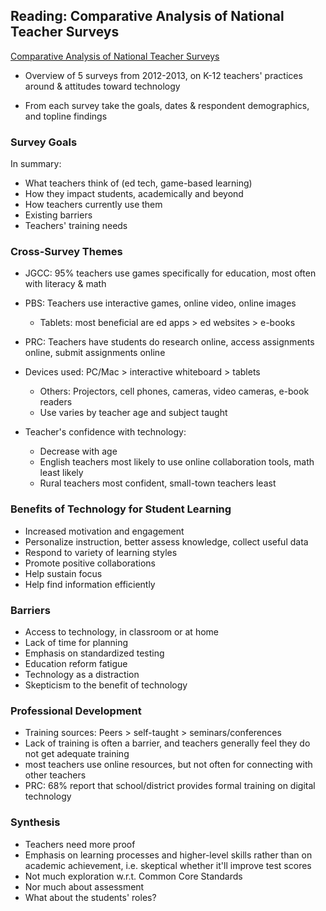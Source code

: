 ## Reading: Comparative Analysis of National Teacher Surveys

[Comparative Analysis of National Teacher Surveys](http://www.joanganzcooneycenter.org/wp-content/uploads/2013/10/jgcc_teacher_survey_analysis_final.pdf)

- Overview of 5 surveys from 2012-2013, on K-12 teachers' practices around & attitudes toward technology

- From each survey take the goals, dates & respondent demographics, and
      topline findings

### Survey Goals

In summary:

- What teachers think of (ed tech, game-based learning)
- How they impact students, academically and beyond
- How teachers currently use them
- Existing barriers
- Teachers' training needs

### Cross-Survey Themes

- JGCC: 95% teachers use games specifically for education, most often with
  literacy & math

- PBS: Teachers use interactive games, online video, online images
    - Tablets: most beneficial are ed apps > ed websites > e-books

- PRC: Teachers have students do research online, access assignments online,
  submit assignments online

- Devices used: PC/Mac > interactive whiteboard > tablets
    - Others: Projectors, cell phones, cameras, video cameras, e-book readers
    - Use varies by teacher age and subject taught

- Teacher's confidence with technology:
    - Decrease with age
    - English teachers most likely to use online collaboration tools, math
      least likely
    - Rural teachers most confident, small-town teachers least

### Benefits of Technology for Student Learning

- Increased motivation and engagement
- Personalize instruction, better assess knowledge, collect useful data
- Respond to variety of learning styles
- Promote positive collaborations
- Help sustain focus
- Help find information efficiently

### Barriers

- Access to technology, in classroom or at home
- Lack of time for planning
- Emphasis on standardized testing
- Education reform fatigue
- Technology as a distraction
- Skepticism to the benefit of technology

### Professional Development

- Training sources: Peers > self-taught > seminars/conferences
- Lack of training is often a barrier, and teachers generally feel they do not
  get adequate training
- most teachers use online resources, but not often for connecting with other
  teachers
- PRC: 68% report that school/district provides formal training on digital
  technology

### Synthesis

- Teachers need more proof
- Emphasis on learning processes and higher-level skills rather than on
  academic achievement, i.e. skeptical whether it'll improve test scores
- Not much exploration w.r.t. Common Core Standards
- Nor much about assessment
- What about the students' roles?




